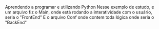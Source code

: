 Aprendendo a programar e utilizando Python
Nesse exemplo de estudo, e um arquivo fiz o Main, onde está rodando a interatividade com o usuário, seria o "FrontEnd"
E o arquivo Conf onde contem toda lógica onde seria o "BackEnd"
